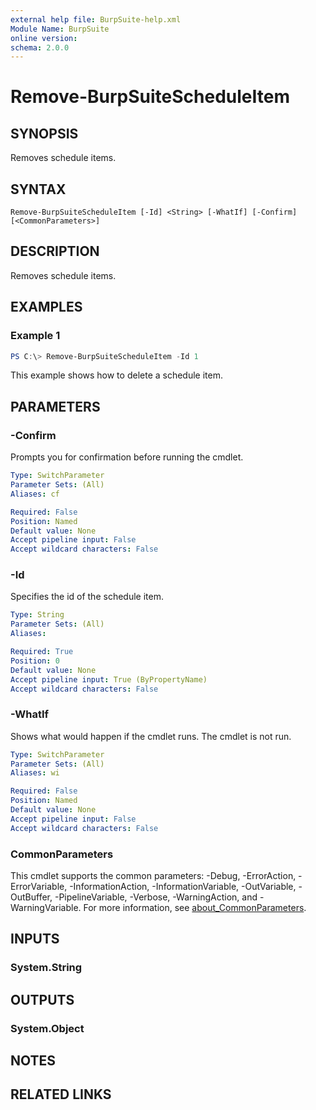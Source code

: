 ```yaml
---
external help file: BurpSuite-help.xml
Module Name: BurpSuite
online version:
schema: 2.0.0
---
```


# Remove-BurpSuiteScheduleItem

## SYNOPSIS
Removes schedule items.

## SYNTAX

```
Remove-BurpSuiteScheduleItem [-Id] <String> [-WhatIf] [-Confirm] [<CommonParameters>]
```

## DESCRIPTION
Removes schedule items.

## EXAMPLES

### Example 1
```powershell
PS C:\> Remove-BurpSuiteScheduleItem -Id 1
```

This example shows how to delete a schedule item.

## PARAMETERS

### -Confirm
Prompts you for confirmation before running the cmdlet.

```yaml
Type: SwitchParameter
Parameter Sets: (All)
Aliases: cf

Required: False
Position: Named
Default value: None
Accept pipeline input: False
Accept wildcard characters: False
```

### -Id
Specifies the id of the schedule item.

```yaml
Type: String
Parameter Sets: (All)
Aliases:

Required: True
Position: 0
Default value: None
Accept pipeline input: True (ByPropertyName)
Accept wildcard characters: False
```

### -WhatIf
Shows what would happen if the cmdlet runs.
The cmdlet is not run.

```yaml
Type: SwitchParameter
Parameter Sets: (All)
Aliases: wi

Required: False
Position: Named
Default value: None
Accept pipeline input: False
Accept wildcard characters: False
```

### CommonParameters
This cmdlet supports the common parameters: -Debug, -ErrorAction, -ErrorVariable, -InformationAction, -InformationVariable, -OutVariable, -OutBuffer, -PipelineVariable, -Verbose, -WarningAction, and -WarningVariable. For more information, see [about_CommonParameters](http://go.microsoft.com/fwlink/?LinkID=113216).

## INPUTS

### System.String

## OUTPUTS

### System.Object
## NOTES

## RELATED LINKS
